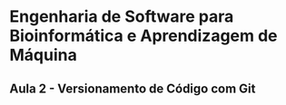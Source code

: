 # Engenharia de Software para Bioinformática e Aprendizagem de Máquina
## Aula 2 - Versionamento de Código com Git
